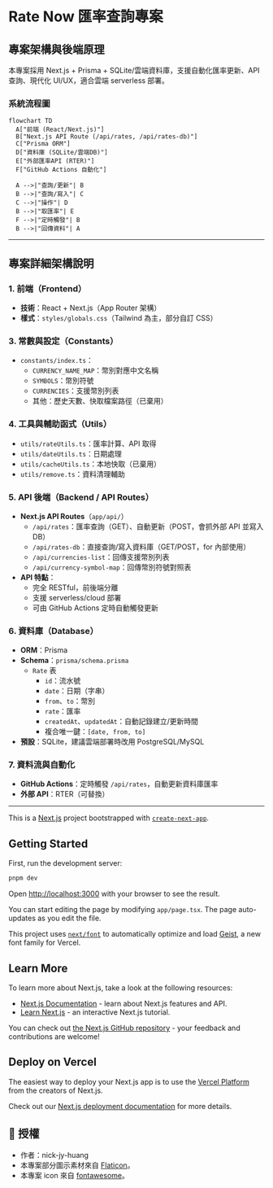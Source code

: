 # Rate Now 匯率查詢專案

## 專案架構與後端原理

本專案採用 Next.js + Prisma + SQLite/雲端資料庫，支援自動化匯率更新、API 查詢、現代化 UI/UX，適合雲端 serverless 部署。

### 系統流程圖

```mermaid
flowchart TD
  A["前端 (React/Next.js)"]
  B["Next.js API Route (/api/rates, /api/rates-db)"]
  C["Prisma ORM"]
  D["資料庫 (SQLite/雲端DB)"]
  E["外部匯率API (RTER)"]
  F["GitHub Actions 自動化"]

  A -->|"查詢/更新"| B
  B -->|"查詢/寫入"| C
  C -->|"操作"| D
  B -->|"取匯率"| E
  F -->|"定時觸發"| B
  B -->|"回傳資料"| A
```

---

## 專案詳細架構說明

### 1. 前端（Frontend）

- **技術**：React + Next.js（App Router 架構）
- **樣式**：`styles/globals.css`（Tailwind 為主，部分自訂 CSS）

### 3. 常數與設定（Constants）

- `constants/index.ts`：
  - `CURRENCY_NAME_MAP`：幣別對應中文名稱
  - `SYMBOLS`：幣別符號
  - `CURRENCIES`：支援幣別列表
  - 其他：歷史天數、快取檔案路徑（已棄用）

### 4. 工具與輔助函式（Utils）

- `utils/rateUtils.ts`：匯率計算、API 取得
- `utils/dateUtils.ts`：日期處理
- `utils/cacheUtils.ts`：本地快取（已棄用）
- `utils/remove.ts`：資料清理輔助

### 5. API 後端（Backend / API Routes）

- **Next.js API Routes**（`app/api/`）
  - `/api/rates`：匯率查詢（GET）、自動更新（POST，會抓外部 API 並寫入 DB）
  - `/api/rates-db`：直接查詢/寫入資料庫（GET/POST，for 內部使用）
  - `/api/currencies-list`：回傳支援幣別列表
  - `/api/currency-symbol-map`：回傳幣別符號對照表
- **API 特點**：
  - 完全 RESTful，前後端分離
  - 支援 serverless/cloud 部署
  - 可由 GitHub Actions 定時自動觸發更新

### 6. 資料庫（Database）

- **ORM**：Prisma
- **Schema**：`prisma/schema.prisma`
  - `Rate` 表
    - `id`：流水號
    - `date`：日期（字串）
    - `from`、`to`：幣別
    - `rate`：匯率
    - `createdAt`、`updatedAt`：自動記錄建立/更新時間
    - 複合唯一鍵：`[date, from, to]`
- **預設**：SQLite，建議雲端部署時改用 PostgreSQL/MySQL

### 7. 資料流與自動化

- **GitHub Actions**：定時觸發 `/api/rates`，自動更新資料庫匯率
- **外部 API**：RTER（可替換）

---

This is a [Next.js](https://nextjs.org) project bootstrapped with [`create-next-app`](https://nextjs.org/docs/app/api-reference/cli/create-next-app).

## Getting Started

First, run the development server:

```bash
pnpm dev
```

Open [http://localhost:3000](http://localhost:3000) with your browser to see the result.

You can start editing the page by modifying `app/page.tsx`. The page auto-updates as you edit the file.

This project uses [`next/font`](https://nextjs.org/docs/app/building-your-application/optimizing/fonts) to automatically optimize and load [Geist](https://vercel.com/font), a new font family for Vercel.

## Learn More

To learn more about Next.js, take a look at the following resources:

- [Next.js Documentation](https://nextjs.org/docs) - learn about Next.js features and API.
- [Learn Next.js](https://nextjs.org/learn) - an interactive Next.js tutorial.

You can check out [the Next.js GitHub repository](https://github.com/vercel/next.js) - your feedback and contributions are welcome!

## Deploy on Vercel

The easiest way to deploy your Next.js app is to use the [Vercel Platform](https://vercel.com/new?utm_medium=default-template&filter=next.js&utm_source=create-next-app&utm_campaign=create-next-app-readme) from the creators of Next.js.

Check out our [Next.js deployment documentation](https://nextjs.org/docs/app/building-your-application/deploying) for more details.

## 📄 授權

- 作者：nick-jy-huang
- 本專案部分圖示素材來自 [Flaticon](https://www.flaticon.com/)。
- 本專案 icon 來自 [fontawesome](https://www.fontawesome.com/)。
